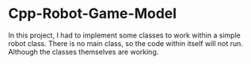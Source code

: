 # Cpp-Robot-Game-Model

In this project, I had to implement some classes to work within a simple robot class.
There is no main class, so the code within itself will not run. Although the classes themselves are working.


